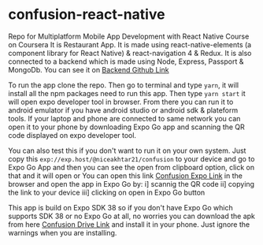 # confusion-react-native
Repo for Multiplatform Mobile App Development with React Native Course on Coursera
It is Restaurant App. It is made using react-native-elements (a component library for React Native) & react-navigation 4 & Redux. It is also connected to a backend which is made using Node, Express, Passport & MongoDb. You can see it on [Backend Github Link](https://github.com/n1ceh4cker/confusion-express) 

To run the app clone the repo. Then go to terminal and type `yarn`, it will install all the npm packages need to run this app. Then type `yarn start` it will open expo developer tool in browser. From there you can run it to android emulator if you have android studio or android sdk & plateform tools. If your laptop and phone are connected to same network you can open it to your phone by downloading Expo Go app and scanning the QR code displayed on expo developer tool.

You can also test this if you don't want to run it on your own system. Just copy this `exp://exp.host/@niceakhtar21/confusion` to your device and go to Expo Go App and then you can see the open from clipboard option, click on that and it will open or You can open this link [Confusion Expo Link](https://expo.dev/@niceakhtar21/confusion) in the browser and open the app in Expo Go by:
i] scannig the QR code 
ii] copying the link to your device 
iii] clicking on open in Expo Go button 

This app is build on Expo SDK 38 so if you don't have Expo Go which supports SDK 38 or no Expo Go at all, no worries you can download the apk from here [Confusion Drive Link](https://drive.google.com/file/d/15ds-WztWaDMg2r5YHTqDdRGj5S_XHUPv/view?usp=drivesdk) and install it in your phone. Just ignore the warnings when you are installing.
